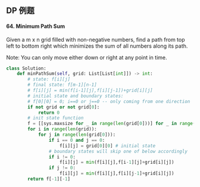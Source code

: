 ## DP 例题

#### 64. Minimum Path Sum

Given a m x n grid filled with non-negative numbers, find a path from top left to bottom right which minimizes the sum of all numbers along its path.

Note: You can only move either down or right at any point in time.

```python
class Solution:
    def minPathSum(self, grid: List[List[int]]) -> int:
        # state: f[i][j]
        # final state: f[m-1][n-1]
        # f[i][j] = min(f[i-1][j],f[i][j-1])+grid[i][j]
        # initial state and boundary states:
        # f[0][0] = 0; i==0 or j==0 -- only coming from one direction
        if not grid or not grid[0]:
            return 0
        # init state function
        f = [[sys.maxsize for _ in range(len(grid[0]))] for _ in range(len(grid))]
        for i in range(len(grid)):
            for j in range(len(grid[0])):
                if i == 0 and j == 0:
                    f[i][j] = grid[0][0] # initial state
                # boundary states will skip one of below accordingly
                if i != 0:
                    f[i][j] = min(f[i][j],f[i-1][j]+grid[i][j])
                if j != 0:
                    f[i][j] = min(f[i][j],f[i][j-1]+grid[i][j])
        return f[-1][-1]
```
